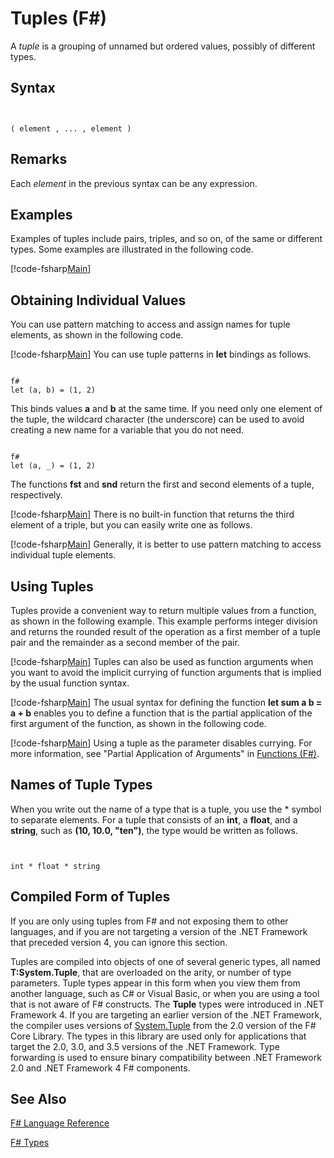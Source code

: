 # Tuples (F#)

A *tuple* is a grouping of unnamed but ordered values, possibly of different types.


## Syntax


```


( element , ... , element )

```



## Remarks
Each *element* in the previous syntax can be any expression.


## Examples
Examples of tuples include pairs, triples, and so on, of the same or different types. Some examples are illustrated in the following code.

[!code-fsharp[Main](snippets/fslangref1/snippet1201.fs)]
    
## Obtaining Individual Values
You can use pattern matching to access and assign names for tuple elements, as shown in the following code.

[!code-fsharp[Main](snippets/fslangref1/snippet1204.fs)]
    You can use tuple patterns in **let** bindings as follows.



```

f#
let (a, b) = (1, 2)

```


This binds values **a** and **b** at the same time. If you need only one element of the tuple, the wildcard character (the underscore) can be used to avoid creating a new name for a variable that you do not need.



```

f#
let (a, _) = (1, 2)

```


The functions **fst** and **snd** return the first and second elements of a tuple, respectively.

[!code-fsharp[Main](snippets/fslangref1/snippet1209.fs)]
    There is no built-in function that returns the third element of a triple, but you can easily write one as follows.

[!code-fsharp[Main](snippets/fslangref1/snippet1202.fs)]
    Generally, it is better to use pattern matching to access individual tuple elements.


## Using Tuples
Tuples provide a convenient way to return multiple values from a function, as shown in the following example. This example performs integer division and returns the rounded result of the operation as a first member of a tuple pair and the remainder as a second member of the pair.

[!code-fsharp[Main](snippets/fslangref1/snippet1205.fs)]
    Tuples can also be used as function arguments when you want to avoid the implicit currying of function arguments that is implied by the usual function syntax.

[!code-fsharp[Main](snippets/fslangref1/snippet1206.fs)]
    The usual syntax for defining the function **let sum a b = a + b** enables you to define a function that is the partial application of the first argument of the function, as shown in the following code.

[!code-fsharp[Main](snippets/fslangref1/snippet1208.fs)]
    Using a tuple as the parameter disables currying. For more information, see "Partial Application of Arguments" in [Functions &#40;F&#35;&#41;](Functions-%28FSharp%29.md).


## Names of Tuple Types
When you write out the name of a type that is a tuple, you use the &#42; symbol to separate elements. For a tuple that consists of an **int**, a **float**, and a **string**, such as **(10, 10.0, "ten")**, the type would be written as follows.



```


int * float * string

```



## Compiled Form of Tuples
If you are only using tuples from F# and not exposing them to other languages, and if you are not targeting a version of the .NET Framework that preceded version 4, you can ignore this section.

Tuples are compiled into objects of one of several generic types, all named **T:System.Tuple**, that are overloaded on the arity, or number of type parameters. Tuple types appear in this form when you view them from another language, such as C# or Visual Basic, or when you are using a tool that is not aware of F# constructs. The **Tuple** types were introduced in .NET Framework 4. If you are targeting an earlier version of the .NET Framework, the compiler uses versions of [System.Tuple](http://msdn.microsoft.com/en-us/library/5ac7953d-acdc-4a58-bfb7-c1f6406c0fa3) from the 2.0 version of the F# Core Library. The types in this library are used only for applications that target the 2.0, 3.0, and 3.5 versions of the .NET Framework. Type forwarding is used to ensure binary compatibility between .NET Framework 2.0 and .NET Framework 4 F# components.


## See Also
[F&#35; Language Reference](FSharp-Language-Reference.md)

[F&#35; Types](FSharp-Types.md)

